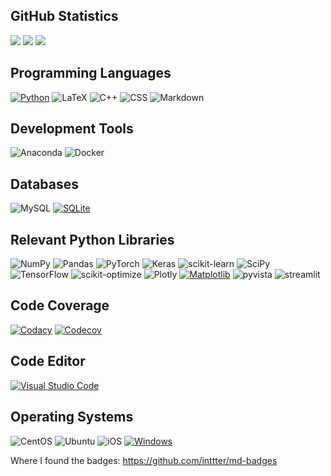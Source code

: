 ## GitHub Statistics
![](https://github-readme-stats.vercel.app/api?username=leondeligny&theme=dark&hide_border=false&include_all_commits=false&count_private=true)
![](https://github-readme-streak-stats.herokuapp.com/?user=leondeligny&theme=dark&hide_border=false)
![](https://github-readme-stats.vercel.app/api/top-langs/?username=leondeligny&theme=dark&hide_border=false&include_all_commits=false&count_private=true&layout=compact)

## Programming Languages
[![Python](https://img.shields.io/badge/Python-3776AB?logo=python&logoColor=fff)](#)
![LaTeX](https://img.shields.io/badge/latex-%23008080.svg?style=flat&logo=latex&logoColor=white) 
![C++](https://img.shields.io/badge/C%2B%2B-00599C?style=flat&logo=c%2B%2B&logoColor=white)
![CSS](https://img.shields.io/badge/Tailwind_CSS-06B6D4?style=flat&logo=tailwind-css&logoColor=white)
![Markdown](https://img.shields.io/badge/markdown-%23000000.svg?style=flat&logo=markdown&logoColor=white)

## Development Tools
![Anaconda](https://img.shields.io/badge/Anaconda-%2344A833.svg?style=flat&logo=anaconda&logoColor=white)
![Docker](https://img.shields.io/badge/docker-%230db7ed.svg?style=flat&logo=docker&logoColor=white)

## Databases
![MySQL](https://img.shields.io/badge/mysql-%2300f.svg?style=flat&logo=mysql&logoColor=white)
[![SQLite](https://img.shields.io/badge/SQLite-%2307405e.svg?logo=sqlite&logoColor=white)](#)

## Relevant Python Libraries
![NumPy](https://img.shields.io/badge/numpy-%23013243.svg?style=flat&logo=numpy&logoColor=white)
![Pandas](https://img.shields.io/badge/pandas-%23150458.svg?style=flat&logo=pandas&logoColor=white)
![PyTorch](https://img.shields.io/badge/PyTorch-%23EE4C2C.svg?style=flat&logo=PyTorch&logoColor=white)
![Keras](https://img.shields.io/badge/Keras-%23D00000.svg?style=flat&logo=Keras&logoColor=white)
![scikit-learn](https://img.shields.io/badge/scikit--learn-%23F7931E.svg?style=flat&logo=scikit-learn&logoColor=white)
![SciPy](https://img.shields.io/badge/SciPy-%230C55A5.svg?style=flat&logo=scipy&logoColor=%white)
![TensorFlow](https://img.shields.io/badge/TensorFlow-%23FF6F00.svg?style=flat&logo=TensorFlow&logoColor=white) 
![scikit-optimize](https://img.shields.io/badge/scikit--optimize-F7931E?style=flat&logo=scikit-learn&logoColor=white)
![Plotly](https://img.shields.io/badge/plotly-%233F4F75.svg?style=flat&logo=Plotly&logoColor=white)
[![Matplotlib](https://custom-icon-badges.demolab.com/badge/Matplotlib-71D291?logo=matplotlib&logoColor=fff)](#)
![pyvista](https://img.shields.io/badge/PyVista-007D66?style=flat&logo=Pyvista&logoColor=white)
![streamlit](https://img.shields.io/badge/Streamlit-FF4B4B?style=flat&logo=streamlit&logoColor=white)

## Code Coverage
[![Codacy](https://img.shields.io/badge/Codacy-222F29?logo=codacy&logoColor=fff)](#)
[![Codecov](https://img.shields.io/badge/Codecov-F01F7A?logo=codecov&logoColor=fff)](#)

## Code Editor
[![Visual Studio Code](https://custom-icon-badges.demolab.com/badge/Visual%20Studio%20Code-0078d7.svg?logo=vsc&logoColor=white)](#)

## Operating Systems
![CentOS](https://img.shields.io/badge/Cent%20OS-262577?style=flat&logo=CentOS&logoColor=white)
![Ubuntu](https://img.shields.io/badge/Ubuntu-E95420?style=flat&logo=ubuntu&logoColor=white)
![iOS](https://img.shields.io/badge/iOS-000000?style=flat&logo=ios&logoColor=white)
[![Windows](https://custom-icon-badges.demolab.com/badge/Windows-0078D6?logo=windows11&logoColor=white)](#)

Where I found the badges: https://github.com/inttter/md-badges
